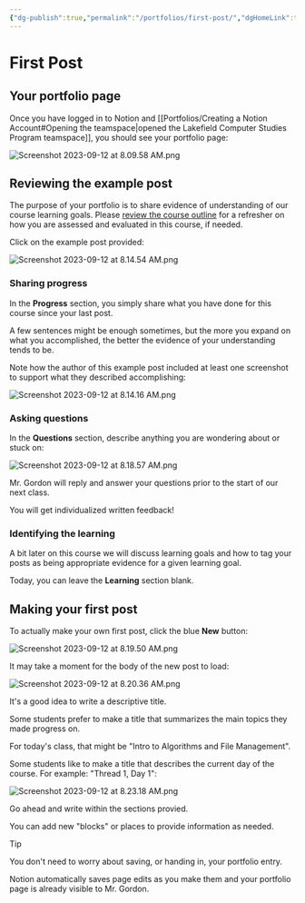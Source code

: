 ```yaml
---
{"dg-publish":true,"permalink":"/portfolios/first-post/","dgHomeLink":true,"dgShowToc":true}
---
```


# First Post

## Your portfolio page

Once you have logged in to Notion and [[Portfolios/Creating a Notion Account#Opening the teamspace\|opened the Lakefield Computer Studies Program teamspace]], you should see your portfolio page:

![Screenshot 2023-09-12 at 8.09.58 AM.png](/img/user/Media/Screenshot%202023-09-12%20at%208.09.58%20AM.png)

## Reviewing the example post

The purpose of your portfolio is to share evidence of understanding of our course learning goals. Please [review the course outline](https://drive.google.com/file/d/1dRBdmlN6Gu955Lw10bWbd8QZ2_GojEEB/view) for a refresher on how you are assessed and evaluated in this course, if needed.

Click on the example post provided:

![Screenshot 2023-09-12 at 8.14.54 AM.png](/img/user/Media/Screenshot%202023-09-12%20at%208.14.54%20AM.png)

### Sharing progress

In the **Progress** section, you simply share what you have done for this course since your last post.

A few sentences might be enough sometimes, but the more you expand on what you accomplished, the better the evidence of your understanding tends to be.

Note how the author of this example post included at least one screenshot to support what they described accomplishing:

![Screenshot 2023-09-12 at 8.14.16 AM.png](/img/user/Media/Screenshot%202023-09-12%20at%208.14.16%20AM.png)

### Asking questions

In the **Questions** section, describe anything you are wondering about or stuck on:

![Screenshot 2023-09-12 at 8.18.57 AM.png](/img/user/Media/Screenshot%202023-09-12%20at%208.18.57%20AM.png)

Mr. Gordon will reply and answer your questions prior to the start of our next class.

You will get individualized written feedback!

### Identifying the learning

A bit later on this course we will discuss learning goals and how to tag your posts as being appropriate evidence for a given learning goal.

Today, you can leave the **Learning** section blank.

## Making your first post

To actually make your own first post, click the blue **New** button:

![Screenshot 2023-09-12 at 8.19.50 AM.png](/img/user/Media/Screenshot%202023-09-12%20at%208.19.50%20AM.png)

It may take a moment for the body of the new post to load:

![Screenshot 2023-09-12 at 8.20.36 AM.png](/img/user/Media/Screenshot%202023-09-12%20at%208.20.36%20AM.png)

It's a good idea to write a descriptive title.

Some students prefer to make a title that summarizes the main topics they made progress on.

For today's class, that might be "Intro to Algorithms and File Management".

Some students like to make a title that describes the current day of the course. For example: "Thread 1, Day 1":

![Screenshot 2023-09-12 at 8.23.18 AM.png](/img/user/Media/Screenshot%202023-09-12%20at%208.23.18%20AM.png)

Go ahead and write within the sections provied.

You can add new "blocks" or places to provide information as needed.

> [!TIP]
> You don't need to worry about saving, or handing in, your portfolio entry.
> 
> Notion automatically saves page edits as you make them and your portfolio page is already visible to Mr. Gordon.
